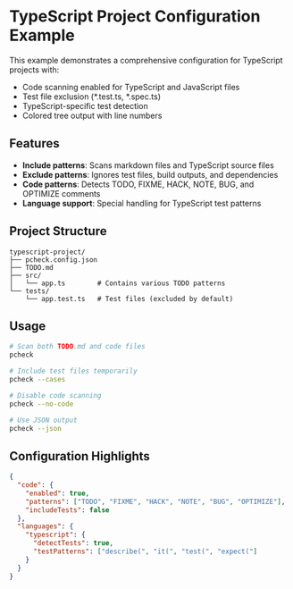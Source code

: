 # TypeScript Project Configuration Example

This example demonstrates a comprehensive configuration for TypeScript projects with:

- Code scanning enabled for TypeScript and JavaScript files
- Test file exclusion (*.test.ts, *.spec.ts)
- TypeScript-specific test detection
- Colored tree output with line numbers

## Features

- **Include patterns**: Scans markdown files and TypeScript source files
- **Exclude patterns**: Ignores test files, build outputs, and dependencies
- **Code patterns**: Detects TODO, FIXME, HACK, NOTE, BUG, and OPTIMIZE comments
- **Language support**: Special handling for TypeScript test patterns

## Project Structure

```
typescript-project/
├── pcheck.config.json
├── TODO.md
├── src/
│   └── app.ts        # Contains various TODO patterns
└── tests/
    └── app.test.ts   # Test files (excluded by default)
```

## Usage

```bash
# Scan both TODO.md and code files
pcheck

# Include test files temporarily
pcheck --cases

# Disable code scanning
pcheck --no-code

# Use JSON output
pcheck --json
```

## Configuration Highlights

```json
{
  "code": {
    "enabled": true,
    "patterns": ["TODO", "FIXME", "HACK", "NOTE", "BUG", "OPTIMIZE"],
    "includeTests": false
  },
  "languages": {
    "typescript": {
      "detectTests": true,
      "testPatterns": ["describe(", "it(", "test(", "expect("]
    }
  }
}
```